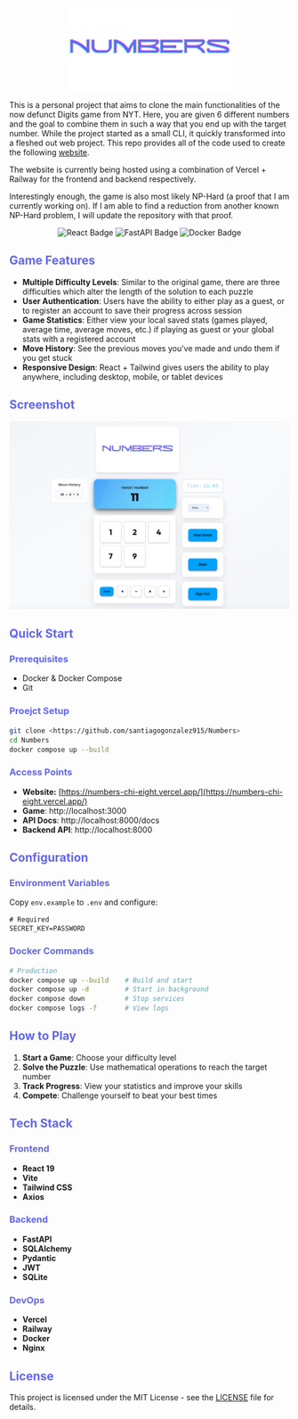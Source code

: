 <details style="display: none;">
<summary></summary>
<style>
h1, h2, h3, h4, h5, h6 {
  color: #6366f1 !important;
}
</style>
</details>

<p align="center">
  <img src="frontend/src/assets/numbers_logo.png" alt="Numbers Game Logo" width="300" />
</p>

This is a personal project that aims to clone the main functionalities of the now defunct Digits game from NYT. Here, you are given 6 different numbers and the goal to combine them in such a way that you end up with the target number. While the project started as a small CLI, it quickly transformed into a fleshed out web project. This repo provides all of the code used to create the following [website](https://numbers-chi-eight.vercel.app/).

The website is currently being hosted using a combination of Vercel + Railway for the frontend and backend respectively.

Interestingly enough, the game is also most likely NP-Hard (a proof that I am currently working on). If I am able to find a reduction from another known NP-Hard problem, I will update the repository with that proof.

<p align="center">
  <img src="https://img.shields.io/badge/React-19.1.0-blue" alt="React Badge" />
  <img src="https://img.shields.io/badge/FastAPI-0.104.0-green" alt="FastAPI Badge" />
  <img src="https://img.shields.io/badge/Docker-Ready-blue" alt="Docker Badge" />
</p>

## Game Features

- **Multiple Difficulty Levels**: Similar to the original game, there are three difficulties which alter the length of the solution to each puzzle
- **User Authentication**: Users have the ability to either play as a guest, or to register an account to save their progress across session
- **Game Statistics**: Either view your local saved stats (games played, average time, average moves, etc.) if playing as guest or your global stats with a registered account
- **Move History**: See the previous moves you've made and undo them if you get stuck
- **Responsive Design**: React + Tailwind gives users the ability to play anywhere, including desktop, mobile, or tablet devices

## Screenshot

<p align="center">
  <img src="frontend/src/assets/example_page.png" alt="Numbers Game Screenshot" width="600" />
</p>

## Quick Start

### Prerequisites
- Docker & Docker Compose
- Git

### Proejct Setup
```bash
git clone <https://github.com/santiagogonzalez915/Numbers>
cd Numbers
docker compose up --build
```

### Access Points
- **Website:** [https://numbers-chi-eight.vercel.app/](https://numbers-chi-eight.vercel.app/)
- **Game**: http://localhost:3000
- **API Docs**: http://localhost:8000/docs
- **Backend API**: http://localhost:8000

## Configuration

### Environment Variables
Copy `env.example` to `.env` and configure:

```env
# Required
SECRET_KEY=PASSWORD
```

### Docker Commands
```bash
# Production
docker compose up --build    # Build and start
docker compose up -d         # Start in background
docker compose down          # Stop services
docker compose logs -f       # View logs

```

## How to Play

1. **Start a Game**: Choose your difficulty level
2. **Solve the Puzzle**: Use mathematical operations to reach the target number
3. **Track Progress**: View your statistics and improve your skills
4. **Compete**: Challenge yourself to beat your best times


## Tech Stack

### Frontend
- **React 19**
- **Vite**
- **Tailwind CSS**
- **Axios**

### Backend
- **FastAPI**
- **SQLAlchemy**
- **Pydantic**
- **JWT**
- **SQLite**

### DevOps
- **Vercel**
- **Railway**
- **Docker**
- **Nginx**

## License

This project is licensed under the MIT License - see the [LICENSE](LICENSE) file for details.
